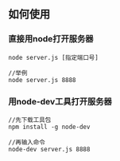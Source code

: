 ## 如何使用
### 直接用node打开服务器
```
node server.js [指定端口号]

//举例
node server.js 8888
```

### 用node-dev工具打开服务器
```
//先下载工具包
npm install -g node-dev

//再输入命令
node-dev server.js 8888
```